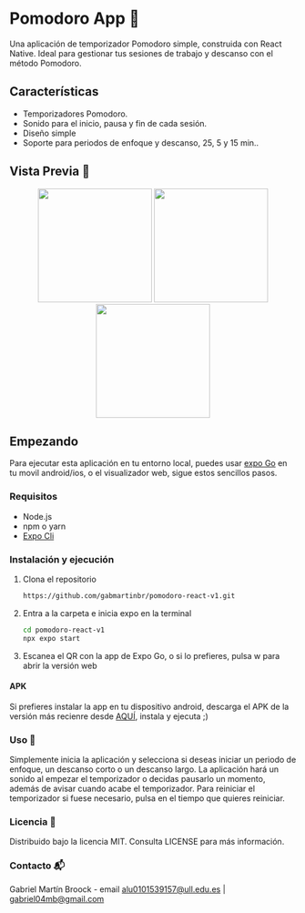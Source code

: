 # Pomodoro App 🍅

Una aplicación de temporizador Pomodoro simple, construida con React Native. Ideal para gestionar tus sesiones de trabajo y descanso con el método Pomodoro.

## Características 

- Temporizadores Pomodoro.
- Sonido para el inicio, pausa y fin de cada sesión.
- Diseño simple
- Soporte para periodos de enfoque y descanso, 25, 5 y 15 min..

## Vista Previa 📱
<p align="center">
  <img src="https://github.com/gabmartinbr/pomodoro-react-v1/assets/114770294/3e26db86-6413-45bf-b68f-874db327dad1" width="200" />
  <img src="https://github.com/gabmartinbr/pomodoro-react-v1/assets/114770294/5e74f458-db0e-4b41-9ce7-f2b6e72c7de2" width="200" />
  <img src="https://github.com/gabmartinbr/pomodoro-react-v1/assets/114770294/206b6e9a-a229-4311-ba60-e0da28cbd8b5" width="200" />
</p>



## Empezando

Para ejecutar esta aplicación en tu entorno local, puedes usar [expo Go](https://expo.dev/client) en tu movil android/ios, o el visualizador web, sigue estos sencillos pasos.

### Requisitos

- Node.js
- npm o yarn
- [Expo Cli](https://docs.expo.dev/archive/expo-cli/)

### Instalación y ejecución

1. Clona el repositorio
   ```sh
   https://github.com/gabmartinbr/pomodoro-react-v1.git

2. Entra a la carpeta e inicia expo en la terminal
   ```sh
   cd pomodoro-react-v1
   npx expo start
3. Escanea el QR con la app de Expo Go, o si lo prefieres, pulsa w para abrir la versión web

#### APK
Si prefieres instalar la app en tu dispositivo android, descarga el APK de la versión más recienre desde [AQUÍ](https://drive.google.com/file/d/1vTlLhFnCaW32R7ryr_Tk0cYRKLz6LXn6/view?usp=sharing), instala y ejecuta ;)

### Uso 📖
Simplemente inicia la aplicación y selecciona si deseas iniciar un periodo de enfoque, un descanso corto o un descanso largo. La aplicación hará un sonido al empezar el temporizador o decidas pausarlo un momento, además de avisar cuando acabe el temporizador. Para reiniciar el temporizador si fuese necesario, pulsa en el tiempo que quieres reiniciar.

### Licencia 📜
Distribuido bajo la licencia MIT. Consulta LICENSE para más información.

### Contacto 📬
Gabriel Martín Broock - email alu0101539157@ull.edu.es | gabriel04mb@gmail.com
